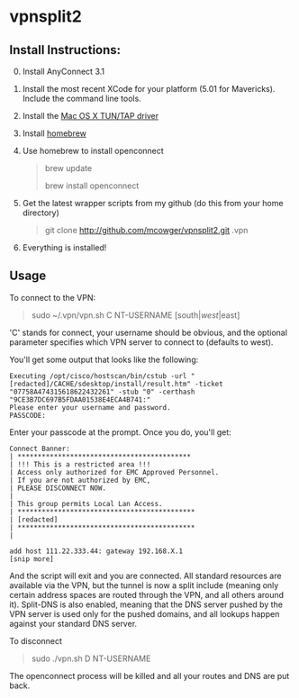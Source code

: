 vpnsplit2
=========


Install Instructions:
---------
0. Install AnyConnect 3.1
1. Install the most recent XCode for your platform (5.01 for Mavericks).  Include the command line tools.
2. Install the [Mac OS X TUN/TAP driver](http://tuntaposx.sourceforge.net/)
3. Install [homebrew](http://mxcl.github.com/homebrew/)
4. Use homebrew to install openconnect

    >brew update
    > 
    >brew install openconnect


5. Get the latest wrapper scripts from my github (do this from your home directory)

    > git clone http://github.com/mcowger/vpnsplit2.git .vpn
    
6. Everything is installed!

Usage
----------
To connect to the VPN:
>   sudo ~/.vpn/vpn.sh C NT-USERNAME [south|_west_|east]

'C' stands for connect, your username should be obvious, and the optional parameter specifies which VPN server to connect to (defaults to west).

You'll get some output that looks like the following:

````
Executing /opt/cisco/hostscan/bin/cstub -url "[redacted]/CACHE/sdesktop/install/result.htm" -ticket "07758A474315618622432261" -stub "0" -certhash "9CE3B7DC697B5FDAA01538E4ECA4B741:"
Please enter your username and password.
PASSCODE:
````
Enter your passcode at the prompt.  Once you do, you'll get:
````
Connect Banner:
| *******************************************
| !!! This is a restricted area !!!
| Access only authorized for EMC Approved Personnel.
| If you are not authorized by EMC,
| PLEASE DISCONNECT NOW.
|
| This group permits Local Lan Access.
| ********************************************
| [redacted]
| ********************************************
|

add host 111.22.333.44: gateway 192.168.X.1
[snip more]
````
And the script will exit and you are connected.  All standard resources are available via the VPN, but the tunnel is now a split include (meaning only certain address spaces are routed through the VPN, and all others around it).  Split-DNS is also enabled, meaning that the DNS server pushed by the VPN server is used only for the pushed domains, and all lookups happen against your standard DNS server.


To disconnect
>sudo ./vpn.sh D NT-USERNAME

The openconnect process will be killed and all your routes and DNS are put back.

